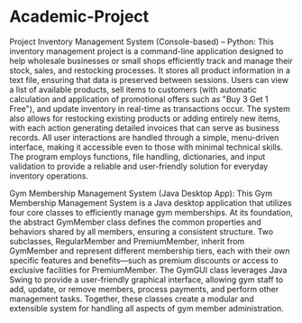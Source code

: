 # Academic-Project
Project Inventory Management System (Console-based) – Python: This inventory management project is a command-line application designed to help wholesale businesses or small shops efficiently track and manage their stock, sales, and restocking processes. It stores all product information in a text file, ensuring that data is preserved between sessions. Users can view a list of available products, sell items to customers (with automatic calculation and application of promotional offers such as "Buy 3 Get 1 Free"), and update inventory in real-time as transactions occur. The system also allows for restocking existing products or adding entirely new items, with each action generating detailed invoices that can serve as business records. All user interactions are handled through a simple, menu-driven interface, making it accessible even to those with minimal technical skills. The program employs functions, file handling, dictionaries, and input validation to provide a reliable and user-friendly solution for everyday inventory operations.

Gym Membership Management System (Java Desktop App): This Gym Membership Management System is a Java desktop application that utilizes four core classes to efficiently manage gym memberships. At its foundation, the abstract GymMember class defines the common properties and behaviors shared by all members, ensuring a consistent structure. Two subclasses, RegularMember and PremiumMember, inherit from GymMember and represent different membership tiers, each with their own specific features and benefits—such as premium discounts or access to exclusive facilities for PremiumMember. The GymGUI class leverages Java Swing to provide a user-friendly graphical interface, allowing gym staff to add, update, or remove members, process payments, and perform other management tasks. Together, these classes create a modular and extensible system for handling all aspects of gym member administration.

